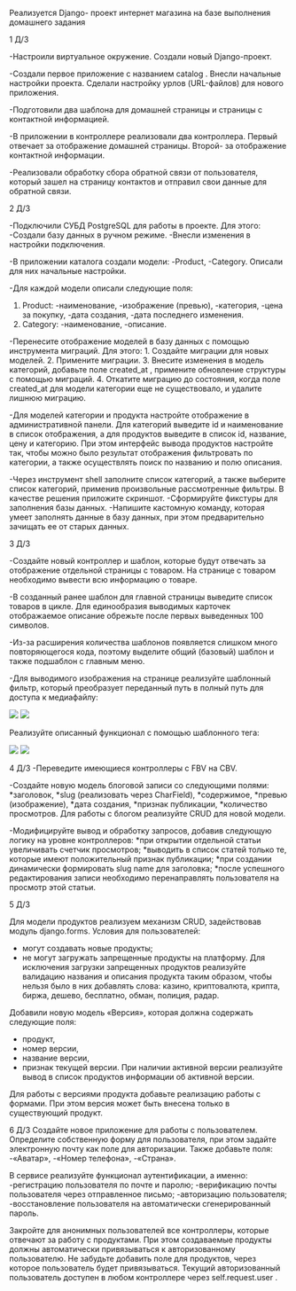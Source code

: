 Реализуется Django- проект интернет магазина на базе выполнения домашнего задания

1 Д/З 

-Настроили виртуальное окружение. Создали новый Django-проект.

-Создали первое приложение с названием catalog .
Внесли начальные настройки проекта.
Сделали настройку урлов (URL-файлов) для нового приложения.

-Подготовили два шаблона для домашней страницы и страницы с контактной информацией.

-В приложении в контроллере реализовали два контроллера. Первый отвечает за отображение домашней страницы. Второй- за отображение контактной информации.

-Реализовали обработку сбора обратной связи от пользователя, который зашел на страницу контактов и отправил свои данные для обратной связи.

2 Д/З

-Подключили СУБД PostgreSQL для работы в проекте. Для этого:
     -Создали базу данных в ручном режиме.
     -Внесли изменения в настройки подключения.

-В приложении каталога создали модели:
     -Product,
     -Category.
Описали для них начальные настройки.

-Для каждой модели опиcали следующие поля:
   1. Product:
     -наименование,
     -изображение (превью),
     -категория,
     -цена за покупку,
     -дата создания,
     -дата последнего изменения.
   2. Category:
     -наименование,
     -описание.

-Перенесите отображение моделей в базу данных с помощью инструмента миграций. Для этого:
    1. Создайте миграции для новых моделей.
    2. Примените миграции.
    3. Внесите изменения в модель категорий, добавьте поле created_at , примените обновление структуры с помощью миграций.
    4. Откатите миграцию до состояния, когда поле created_at для модели категории еще не существовало, и удалите лишнюю миграцию.

-Для моделей категории и продукта настройте отображение в административной панели. Для категорий выведите id и наименование в список отображения, а для продуктов выведите в список id, название, цену и категорию.
 При этом интерфейс вывода продуктов настройте так, чтобы можно было результат отображения фильтровать по категории, а также осуществлять поиск по названию и полю описания.

-Через инструмент shell заполните список категорий, а также выберите список категорий, применив произвольные рассмотренные фильтры. В качестве решения приложите скриншот.
-Сформируйте фикстуры для заполнения базы данных.
-Напишите кастомную команду, которая умеет заполнять данные в базу данных, при этом предварительно зачищать ее от старых данных.

3 Д/З

-Создайте новый контроллер и шаблон, которые будут отвечать за отображение отдельной страницы с товаром. На странице с товаром необходимо вывести всю информацию о товаре.

-В созданный ранее шаблон для главной страницы выведите список товаров в цикле. Для единообразия выводимых карточек отображаемое описание обрежьте после первых выведенных 100 символов.
 
-Из-за расширения количества шаблонов появляется слишком много повторяющегося кода, поэтому выделите общий (базовый) шаблон и также подшаблон с главным меню.

-Для выводимого изображения на странице реализуйте шаблонный фильтр, который преобразует переданный путь в полный путь для доступа к медиафайлу:

<!-- Исходный вариант --> 
<img src="/media/{{ object.image }}" />
<!-- Итоговый вариант -->
<img src="{{ object.image|mediapath }}" />

Реализуйте описанный функционал с помощью шаблонного тега:

<!-- Исходный вариант -->
<img src="/media/{{ object.image }}" />
<!-- Итоговый вариант -->
<img src="{% mediapath object.image %}" />

4 Д/З
-Переведите имеющиеся контроллеры с FBV на CBV.

-Создайте новую модель блоговой записи со следующими полями:
 *заголовок,
 *slug (реализовать через CharField),
 *содержимое,
 *превью (изображение),
 *дата создания,
 *признак публикации,
 *количество просмотров.
Для работы с блогом реализуйте CRUD для новой модели.

-Модифицируйте вывод и обработку запросов, добавив следующую логику на уровне контроллеров:
 *при открытии отдельной статьи увеличивать счетчик просмотров;
 *выводить в список статей только те, которые имеют положительный признак публикации;
 *при создании динамически формировать slug name для заголовка;
 *после успешного редактирования записи необходимо перенаправлять пользователя на просмотр этой статьи.

5 Д/З

Для модели продуктов реализуем механизм CRUD, задействовав модуль django.forms.
Условия для пользователей:
- могут создавать новые продукты;
- не могут загружать запрещенные продукты на платформу.
  Для исключения загрузки запрещенных продуктов реализуйте валидацию названия и описания продукта таким образом, чтобы нельзя было в них добавлять слова: казино, криптовалюта, крипта, биржа, дешево, бесплатно, обман, полиция, радар.

Добавили новую модель «Версия», которая должна содержать следующие поля:
- продукт,
- номер версии,
- название версии,
- признак текущей версии.
  При наличии активной версии реализуйте вывод в список продуктов информации об активной версии.

Для работы с версиями продукта добавьте реализацию работы с формами. При этом версия может быть внесена только в существующий продукт.

6 Д/З
Создайте новое приложение для работы с пользователем. Определите собственную форму для пользователя, при этом задайте электронную почту как поле для авторизации.
Также добавьте поля:
-«Аватар»,
-«Номер телефона»,
-«Страна».

В сервисе реализуйте функционал аутентификации, а именно:
-регистрацию пользователя по почте и паролю;
-верификацию почты пользователя через отправленное письмо;
-авторизацию пользователя;
-восстановление пользователя на автоматически сгенерированный пароль.

Закройте для анонимных пользователей все контроллеры, которые отвечают за работу с продуктами. При этом создаваемые продукты должны автоматически привязываться к авторизованному пользователю.
Не забудьте добавить поле для продуктов, через которое пользователь будет привязываться. Текущий авторизованный пользователь доступен в любом контроллере через 
self.request.user .